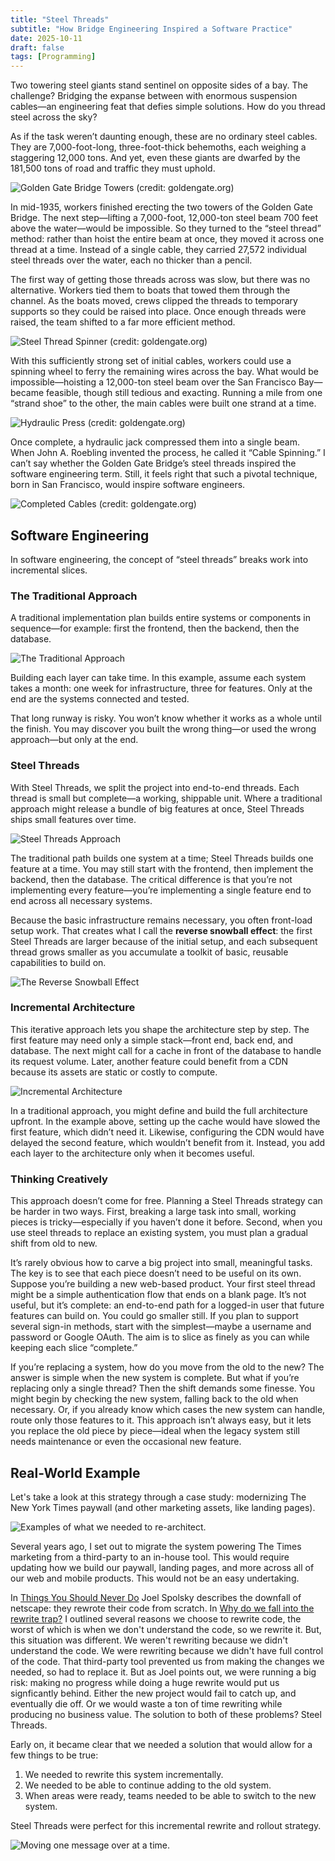 ```yaml
---
title: "Steel Threads"
subtitle: "How Bridge Engineering Inspired a Software Practice"
date: 2025-10-11
draft: false
tags: [Programming]
---
```


Two towering steel giants stand sentinel on opposite sides of a bay. The challenge? Bridging the expanse between with enormous suspension cables—an engineering feat that defies simple solutions. How do you thread steel across the sky?

As if the task weren’t daunting enough, these are no ordinary steel cables. They are 7,000-foot-long, three-foot-thick behemoths, each weighing a staggering 12,000 tons. And yet, even these giants are dwarfed by the 181,500 tons of road and traffic they must uphold.

![Golden Gate Bridge Towers (credit: goldengate.org)](/image/programming/steel-threads-golden-gate-towers.jpg)

In mid-1935, workers finished erecting the two towers of the Golden Gate Bridge. The next step—lifting a 7,000-foot, 12,000-ton steel beam 700 feet above the water—would be impossible. So they turned to the “steel thread” method: rather than hoist the entire beam at once, they moved it across one thread at a time. Instead of a single cable, they carried 27,572 individual steel threads over the water, each no thicker than a pencil.

The first way of getting those threads across was slow, but there was no alternative. Workers tied them to boats that towed them through the channel. As the boats moved, crews clipped the threads to temporary supports so they could be raised into place. Once enough threads were raised, the team shifted to a far more efficient method.

![Steel Thread Spinner (credit: goldengate.org)](/image/programming/steel-threads-golden-gate-spinner.jpg)

With this sufficiently strong set of initial cables, workers could use a spinning wheel to ferry the remaining wires across the bay. What would be impossible—hoisting a 12,000-ton steel beam over the San Francisco Bay—became feasible, though still tedious and exacting. Running a mile from one “strand shoe” to the other, the main cables were built one strand at a time.

![Hydraulic Press (credit: goldengate.org)](/image/programming/steel-threads-golden-gate-press.jpg)

Once complete, a hydraulic jack compressed them into a single beam. When John A. Roebling invented the process, he called it “Cable Spinning.” I can’t say whether the Golden Gate Bridge’s steel threads inspired the software engineering term. Still, it feels right that such a pivotal technique, born in San Francisco, would inspire software engineers.

![Completed Cables (credit: goldengate.org)](/image/programming/steel-threads-golden-gate-beams.jpg)

## Software Engineering

In software engineering, the concept of “steel threads” breaks work into incremental slices.

### The Traditional Approach

A traditional implementation plan builds entire systems or components in sequence—for example: first the frontend, then the backend, then the database.

![The Traditional Approach](/image/programming/steel-threads-traditional-approach.png)

Building each layer can take time. In this example, assume each system takes a month: one week for infrastructure, three for features. Only at the end are the systems connected and tested.

That long runway is risky. You won’t know whether it works as a whole until the finish. You may discover you built the wrong thing—or used the wrong approach—but only at the end.

### Steel Threads

With Steel Threads, we split the project into end-to-end threads. Each thread is small but complete—a working, shippable unit. Where a traditional approach might release a bundle of big features at once, Steel Threads ships small features over time.

![Steel Threads Approach](/image/programming/steel-threads-one-feature-at-a-time.png)

The traditional path builds one system at a time; Steel Threads builds one feature at a time. You may still start with the frontend, then implement the backend, then the database. The critical difference is that you’re not implementing every feature—you’re implementing a single feature end to end across all necessary systems.

Because the basic infrastructure remains necessary, you often front-load setup work. That creates what I call the **reverse snowball effect**: the first Steel Threads are larger because of the initial setup, and each subsequent thread grows smaller as you accumulate a toolkit of basic, reusable capabilities to build on.

![The Reverse Snowball Effect](/image/programming/steel-threads-reverse-snowball-effect.png)

### Incremental Architecture

This iterative approach lets you shape the architecture step by step. The first feature may need only a simple stack—front end, back end, and database. The next might call for a cache in front of the database to handle its request volume. Later, another feature could benefit from a CDN because its assets are static or costly to compute.

![Incremental Architecture](/image/programming/steel-threads-incremental-architecture.png)

In a traditional approach, you might define and build the full architecture upfront. In the example above, setting up the cache would have slowed the first feature, which didn’t need it. Likewise, configuring the CDN would have delayed the second feature, which wouldn’t benefit from it. Instead, you add each layer to the architecture only when it becomes useful.

### Thinking Creatively

This approach doesn’t come for free. Planning a Steel Threads strategy can be harder in two ways. First, breaking a large task into small, working pieces is tricky—especially if you haven’t done it before. Second, when you use steel threads to replace an existing system, you must plan a gradual shift from old to new.

It’s rarely obvious how to carve a big project into small, meaningful tasks. The key is to see that each piece doesn’t need to be useful on its own. Suppose you’re building a new web-based product. Your first steel thread might be a simple authentication flow that ends on a blank page. It’s not useful, but it’s complete: an end-to-end path for a logged-in user that future features can build on. You could go smaller still. If you plan to support several sign-in methods, start with the simplest—maybe a username and password or Google OAuth. The aim is to slice as finely as you can while keeping each slice “complete.”

If you’re replacing a system, how do you move from the old to the new? The answer is simple when the new system is complete. But what if you’re replacing only a single thread? Then the shift demands some finesse. You might begin by checking the new system, falling back to the old when necessary. Or, if you already know which cases the new system can handle, route only those features to it. This approach isn’t always easy, but it lets you replace the old piece by piece—ideal when the legacy system still needs maintenance or even the occasional new feature.

## Real-World Example

Let's take a look at this strategy through a case study: modernizing The New York Times paywall (and other marketing assets, like landing pages).

![Examples of what we needed to re-architect.](/image/programming/steel-threads-nytimes-article.png)

Several years ago, I set out to migrate the system powering The Times marketing from a third-party to an in-house tool. This would require updating how we build our paywall, landing pages, and more across all of our web and mobile products. This would not be an easy undertaking.

In [Things You Should Never Do](https://www.joelonsoftware.com/2000/04/06/things-you-should-never-do-part-i/) Joel Spolsky describes the downfall of netscape: they rewrote their code from scratch. In [Why do we fall into the rewrite trap?](/programming/why-do-we-fall-into-the-rewrite-trap) I outlined several reasons we choose to rewrite code, the worst of which is when we don't understand the code, so we rewrite it. But, this situation was different. We weren't rewriting because we didn't understand the code. We were rewriting because we didn't have full control of the code. That third-party tool prevented us from making the changes we needed, so had to replace it. But as Joel points out, we were running a big risk: making no progress while doing a huge rewrite would put us signficantly behind. Either the new project would fail to catch up, and eventually die off. Or we would waste a ton of time rewriting while producing no business value. The solution to both of these problems? Steel Threads.

Early on, it became clear that we needed a solution that would allow for a few things to be true:

1. We needed to rewrite this system incrementally.
2. We needed to be able to continue adding to the old system.
3. When areas were ready, teams needed to be able to switch to the new system.

Steel Threads were perfect for this incremental rewrite and rollout strategy. 

![Moving one message over at a time.](/image/programming/steel-threads-migration-one-button.png)
